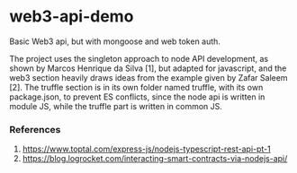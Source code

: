 # web3-api-demo
Basic Web3 api, but with mongoose and web token auth.

The project uses the singleton approach to node API development, as shown by Marcos Henrique da Silva [1], but adapted for javascript, and the web3 section heavily draws ideas from the example given by Zafar Saleem [2]. The truffle section is in its own folder named truffle, with its own package.json, to prevent ES conflicts, since the node api is written in module JS, while the truffle part is written in common JS.

### References
1. https://www.toptal.com/express-js/nodejs-typescript-rest-api-pt-1
2. https://blog.logrocket.com/interacting-smart-contracts-via-nodejs-api/
